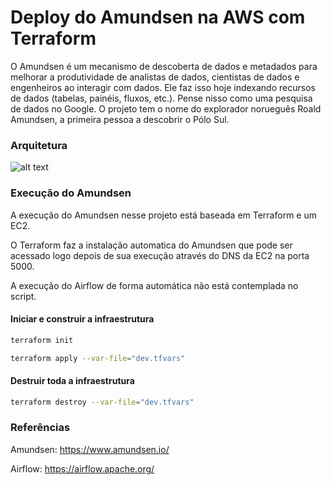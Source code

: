 # Deploy do Amundsen na AWS com Terraform

O Amundsen é um mecanismo de descoberta de dados e metadados para melhorar a produtividade de analistas de dados, cientistas de dados e engenheiros ao interagir com dados. Ele faz isso hoje indexando recursos de dados (tabelas, painéis, fluxos, etc.). Pense nisso como uma pesquisa de dados no Google. O projeto tem o nome do explorador norueguês Roald Amundsen, a primeira pessoa a descobrir o Pólo Sul.

### Arquitetura
![alt text](https://github.com/cicerojmm/deployAmundsenTerraformAWS/blob/main/images/architecture-diagram.png?raw=true)

### Execução do Amundsen

A execução do Amundsen nesse projeto está baseada em Terraform e um EC2.

O Terraform faz a instalação automatica do Amundsen que pode ser acessado logo depois de sua execução através do DNS da EC2 na porta 5000.

A execução do Airflow de forma automática não está contemplada no script.

#### Iniciar e construir a infraestrutura
```sh
terraform init
```
```sh
terraform apply --var-file="dev.tfvars"
```

#### Destruir toda a infraestrutura
```sh
terraform destroy --var-file="dev.tfvars"
```

### Referências

Amundsen: https://www.amundsen.io/

Airflow: https://airflow.apache.org/
